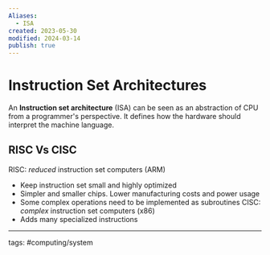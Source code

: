 ```yaml
---
Aliases:
  - ISA
created: 2023-05-30
modified: 2024-03-14
publish: true
---
```


# Instruction Set Architectures

An **Instruction set architecture** (ISA) can be seen as an abstraction of CPU from a programmer's perspective. It defines how the hardware should interpret the machine language.

## RISC Vs CISC
RISC: _reduced_ instruction set computers (ARM)
- Keep instruction set small and highly optimized
- Simpler and smaller chips. Lower manufacturing costs and power usage
- Some complex operations need to be implemented as subroutines
CISC: _complex_ instruction set computers (x86)
- Adds many specialized instructions

---
tags: #computing/system